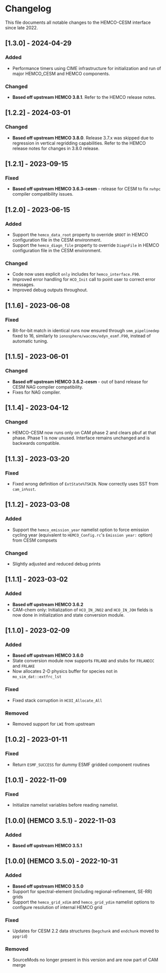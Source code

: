 # Changelog

This file documents all notable changes to the HEMCO-CESM interface since late 2022.

## [1.3.0] - 2024-04-29
### Added
- Performance timers using CIME infrastructure for initialization and run of major HEMCO_CESM and HEMCO components.

### Changed
- **Based off upstream HEMCO 3.8.1**. Refer to the HEMCO release notes.

## [1.2.2] - 2024-03-01
### Changed
- **Based off upstream HEMCO 3.8.0**. Release 3.7.x was skipped due to regression in vertical regridding capabilities. Refer to the HEMCO release notes for changes in 3.8.0 release.

## [1.2.1] - 2023-09-15
### Fixed
- **Based off upstream HEMCO 3.6.3-cesm** - release for CESM to fix `nvhpc` compiler compatibility issues.

## [1.2.0] - 2023-06-15
### Added
- Support the `hemco_data_root` property to override `$ROOT` in HEMCO configuration file in the CESM environment.
- Support the `hemco_diagn_file` property to override `DiagnFile` in HEMCO configuration file in the CESM environment.

### Changed
- Code now uses explicit `only` includes for `hemco_interface.F90`.
- Improved error handling for `HCO_Init` call to point user to correct error messages.
- Improved debug outputs throughout.

## [1.1.6] - 2023-06-08
### Fixed
- Bit-for-bit match in identical runs now ensured through `smm_pipelinedep` fixed to 16, similarly to `ionosphere/waccmx/edyn_esmf.F90`, instead of automatic tuning.

## [1.1.5] - 2023-06-01
### Changed
- **Based off upstream HEMCO 3.6.2-cesm** - out of band release for CESM NAG compiler compatibility.
- Fixes for NAG compiler.

## [1.1.4] - 2023-04-12
### Changed
- HEMCO-CESM now runs only on CAM phase 2 and clears pbuf at that phase. Phase 1 is now unused. Interface remains unchanged and is backwards compatible.

## [1.1.3] - 2023-03-20
### Fixed
- Fixed wrong definition of `ExtState%TSKIN`. Now correctly uses SST from `cam_in%sst`.

## [1.1.2] - 2023-03-08
### Added
- Support the `hemco_emission_year` namelist option to force emission cycling year (equivalent to `HEMCO_Config.rc`'s `Emission year:` option) from CESM compsets

### Changed
- Slightly adjusted and reduced debug prints

## [1.1.1] - 2023-03-02
### Added
- **Based off upstream HEMCO 3.6.2**
- CAM-chem only: Initialization of `HCO_IN_JNO2` and `HCO_IN_JOH` fields is now done in initialization and state conversion module.

## [1.1.0] - 2023-02-09
### Added
- **Based off upstream HEMCO 3.6.0**
- State conversion module now supports `FRLAND` and stubs for `FRLANDIC` and `FRLAKE`
- Now allocates 2-D physics buffer for species not in `mo_sim_dat::extfrc_lst`

### Fixed
- Fixed stack corruption in `HCOI_Allocate_All`

### Removed
- Removed support for `LWI` from upstream

## [1.0.2] - 2023-01-11
### Fixed
- Return `ESMF_SUCCESS` for dummy ESMF gridded component routines

## [1.0.1] - 2022-11-09
### Fixed
- Initialize namelist variables before reading namelist.

## [1.0.0] (HEMCO 3.5.1) - 2022-11-03
### Added
- **Based off upstream HEMCO 3.5.1**

## [1.0.0] (HEMCO 3.5.0) - 2022-10-31
### Added
- **Based off upstream HEMCO 3.5.0**
- Support for spectral-element (including regional-refinement, SE-RR) grids
- Support the `hemco_grid_xdim` and `hemco_grid_ydim` namelist options to configure resolution of internal HEMCO grid

### Fixed
- Updates for CESM 2.2 data structures (`begchunk` and `endchunk` moved to `ppgrid`)

### Removed
- SourceMods no longer present in this version and are now part of CAM merge
